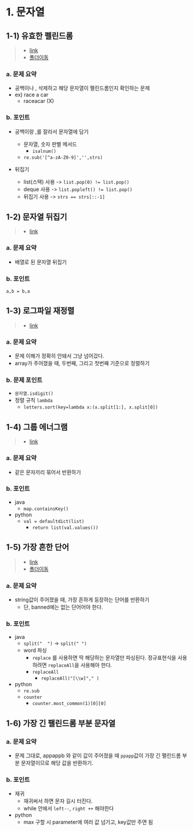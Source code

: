 # 1. 문자열

## 1-1) 유효한 펠린드롬

> * [link](https://leetcode.com/problems/valid-palindrome/)
> * [폴더이동](./유효한펠린드롬/)

### a. 문제 요약

* 공백이나 , 삭제하고 해당 문자열이 팰린드롬인지 확인하는 문제
* ex) race a car
  * raceacar (X)

### b. 포인트

* 공백이랑 ,를 잘라서 문자열에 담기
  * 문자열, 숫자 판별 메서드
    * `isalnum()`
  * `re.sub('[^a-zA-Z0-9]','',strs)`

* 뒤집기
  * list(스택) 사용 -> `list.pop(0) != list.pop()`
  * deque 사용 -> `list.popleft() != list.pop()`
  * 뒤집기 사용 -> `strs == strs[::-1]`

## 1-2) 문자열 뒤집기

> * [link](https://leetcode.com/problems/reverse-string/)

### a. 문제 요약

* 배열로 된 문자열 뒤집기

### b. 포인트

`a,b = b,a`

## 1-3) 로그파일 재정렬

> * [link](https://leetcode.com/problems/reorder-data-in-log-files/)

### a. 문제 요약

* 문제 이해가 정확히 안돼서 그냥 넘어갔다.
* array가 주어졌을 때, 두번째, 그리고 첫번째 기준으로 정렬하기

### b. 문제 포인트

* `문자열.isdigit()`
* 정렬 규칙 `lambda`
  * `letters.sort(key=lambda x:(x.split[1:], x.split[0])`

## 1-4) 그룹 에너그램

> * [link](https://leetcode.com/problems/group-anagrams/)

### a. 문제 요약

* 같은 문자끼리 묶어서 반환하기

### b. 포인트

* java
  * `map.containsKey()`
* python
  * `val = defaultdict(list)`
    * `return list(val.values())`

## 1-5) 가장 흔한 단어

> * [link](https://leetcode.com/problems/most-common-word/)
> * [폴더이동](./가장흔한단어/)

### a. 문제 요약

* string값이 주어졌을 때, 가장 흔하게 등장하는 단어를 반환하기
  * 단, banned에는 없는 단어어야 한다.

### b. 포인트

* java
  * `split("  ")` -> `split(" ")`
  * word 파싱
    * `replace` 를 사용하면 딱 해당하는 문자열만 파싱된다. 정규표현식을 사용하려면 `replaceAll`을 사용해야 한다.
    * `replaceAll`
      * `replaceAll("[\\w]"," )`
* python
  * `re.sub`
  * `counter`
    * `counter.most_common(1)[0][0]`

## 1-6) 가장 긴 팰린드롬 부분 문자열

### a. 문제 요약

* 문제 그대로, appappb 와 같이 값이 주어졌을 때 `ppapp`값이 가장 긴 팰린드롬 부분 문자열이므로 해당 값을 반환하기.

### b. 포인트

* 재귀
  * 재귀써서 하면 문자 길시 터진다.
  * while 안에서 `left--`, `right ++` 해야한다
* python
  * max 구할 시 parameter에 여러 값 넘기고, key값만 주면 됨